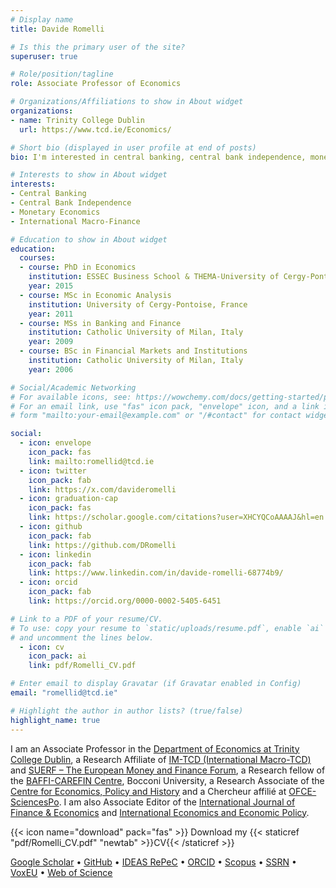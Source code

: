 ```yaml
---
# Display name
title: Davide Romelli

# Is this the primary user of the site?
superuser: true

# Role/position/tagline
role: Associate Professor of Economics

# Organizations/Affiliations to show in About widget
organizations:
- name: Trinity College Dublin
  url: https://www.tcd.ie/Economics/

# Short bio (displayed in user profile at end of posts)
bio: I'm interested in central banking, central bank independence, monetary economics, and international macro-finance.

# Interests to show in About widget
interests:
- Central Banking
- Central Bank Independence
- Monetary Economics
- International Macro-Finance

# Education to show in About widget
education:
  courses:
  - course: PhD in Economics
    institution: ESSEC Business School & THEMA-University of Cergy-Pontoise, France
    year: 2015
  - course: MSc in Economic Analysis
    institution: University of Cergy-Pontoise, France
    year: 2011
  - course: MSs in Banking and Finance
    institution: Catholic University of Milan, Italy
    year: 2009
  - course: BSc in Financial Markets and Institutions
    institution: Catholic University of Milan, Italy
    year: 2006

# Social/Academic Networking
# For available icons, see: https://wowchemy.com/docs/getting-started/page-builder/#icons
# For an email link, use "fas" icon pack, "envelope" icon, and a link in the
# form "mailto:your-email@example.com" or "/#contact" for contact widget.

social:
  - icon: envelope
    icon_pack: fas
    link: mailto:romellid@tcd.ie
  - icon: twitter
    icon_pack: fab
    link: https://x.com/davideromelli
  - icon: graduation-cap
    icon_pack: fas
    link: https://scholar.google.com/citations?user=XHCYQCoAAAAJ&hl=en
  - icon: github
    icon_pack: fab
    link: https://github.com/DRomelli
  - icon: linkedin
    icon_pack: fab
    link: https://www.linkedin.com/in/davide-romelli-68774b9/
  - icon: orcid
    icon_pack: fab
    link: https://orcid.org/0000-0002-5405-6451

# Link to a PDF of your resume/CV.
# To use: copy your resume to `static/uploads/resume.pdf`, enable `ai` icons in `params.toml`, 
# and uncomment the lines below.
  - icon: cv
    icon_pack: ai
    link: pdf/Romelli_CV.pdf

# Enter email to display Gravatar (if Gravatar enabled in Config)
email: "romellid@tcd.ie"

# Highlight the author in author lists? (true/false)
highlight_name: true
---
```


I am an Associate Professor in the [Department of Economics at Trinity College Dublin](http://www.tcd.ie/Economics/), a Research Affiliate of [IM-TCD (International Macro-TCD)](https://www.tcd.ie/Economics/research/imtcd/) and [SUERF – The European Money and Finance Forum](https://www.suerf.org/), a Research fellow of the [BAFFI-CAREFIN Centre](https://bafficarefin.unibocconi.eu/), Bocconi University, a Research Associate of the [Centre for Economics, Policy and History](https://ceph.ie/) and a Chercheur affilié at [OFCE-SciencesPo](https://www.ofce.sciences-po.fr/en/index.php).
I am also Associate Editor of the [International Journal of Finance & Economics](https://onlinelibrary.wiley.com/journal/10991158) and [International Economics and Economic Policy](https://www.springer.com/journal/10368).

{{< icon name="download" pack="fas" >}} Download my {{< staticref "pdf/Romelli_CV.pdf" "newtab" >}}CV{{< /staticref >}}

[Google Scholar](https://scholar.google.com/citations?user=XHCYQCoAAAAJ&hl=en) • [GitHub](https://github.com/DRomelli) • [IDEAS RePeC](https://ideas.repec.org/f/pro694.html)  • [ORCID](https://orcid.org/0000-0002-5405-6451) • [Scopus](https://www.scopus.com/authid/detail.uri?authorId=55312829300) • [SSRN](https://papers.ssrn.com/sol3/cf_dev/AbsByAuth.cfm?per_id=1742908) • [VoxEU](https://cepr.org/about/people/davide-romelli) • [Web of Science](https://www.webofscience.com/wos/author/record/C-6837-2017)